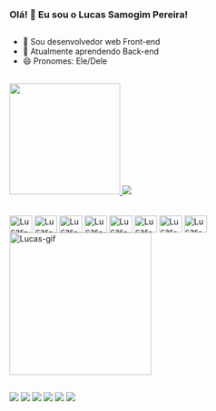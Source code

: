 ### Olá! 👋 Eu sou o Lucas Samogim Pereira!

##

- 🔭 Sou desenvolvedor web Front-end
- 🌱 Atualmente aprendendo Back-end
- 😄 Pronomes: Ele/Dele
<br>
<div>
  <a href="https://www.linkedin.com/in/lucassamogimpereira/">
  <img height="195em" src="https://github-readme-stats.vercel.app/api/top-langs/?username=lucasSamogim&layout=compact&size_weight=0.5&count_weight=0.5&langs_count=10&theme=tokyonight">
  <picture>
  <source
    srcset="https://github-readme-stats.vercel.app/api?username=lucasSamogim&show_icons=true&include_all_commits=true&theme=tokyonight"
    media="(prefers-color-scheme: dark)"
  />
  <source
    srcset="https://github-readme-stats.vercel.app/api?username=lucasSamogim&include_all_commits=true&show_icons=true"
    media="(prefers-color-scheme: light), (prefers-color-scheme: no-preference)"
  />
  <img src="https://github-readme-stats.vercel.app/api?username=anuraghazra&show_icons=true" />
  </picture>
</div>

<br>

<div style="display: inline-block"><br>
  <img align="center" height="30" width="40" alt="Lucas-html" src="https://cdn.jsdelivr.net/gh/devicons/devicon/icons/html5/html5-original.svg">
  <img align="center" height="30" width="40" alt="Lucas-css" src="https://cdn.jsdelivr.net/gh/devicons/devicon/icons/css3/css3-original.svg">
  <img align="center" height="30" width="40" alt="Lucas-js" src="https://cdn.jsdelivr.net/gh/devicons/devicon/icons/javascript/javascript-original.svg">
  <img align="center" height="30" width="40" alt="Lucas-ts" src="https://cdn.jsdelivr.net/gh/devicons/devicon/icons/typescript/typescript-original.svg">
  <img align="center" height="30" width="40" alt="Lucas-react" src="https://cdn.jsdelivr.net/gh/devicons/devicon/icons/react/react-original.svg">
  <img align="center" height="30" width="40" alt="Lucas-node" src="https://cdn.jsdelivr.net/gh/devicons/devicon/icons/nodejs/nodejs-original.svg">
  <img align="center" height="30" width="40" alt="Lucas-bootstrap" src="https://cdn.jsdelivr.net/gh/devicons/devicon/icons/bootstrap/bootstrap-original.svg">
  <img align="center" height="30" width="40" alt="Lucas-git" src="https://cdn.jsdelivr.net/gh/devicons/devicon/icons/git/git-original.svg">
</div>
  
  <br>
  
<div>
  <img align="center" width="250" alt="Lucas-gif" src="https://media.giphy.com/media/3ornk57KwDXf81rjWM/giphy.gif">
</div>
  
  ##
  
  <div>
    <a href="https://www.linkedin.com/in/lucassamogimpereira/" target="_blank"><img src="https://img.shields.io/badge/LinkedIn-0077B5?style=for-the-badge&logo=linkedin&logoColor=white" target="_blank"></a>
    <a href="https://github.com/lucasSamogim" target="_blank"><img src="https://img.shields.io/badge/GitHub-100000?style=for-the-badge&logo=github&logoColor=white" target="_blank"></a>
    <a href="https://www.facebook.com/lsamogim" target="_blank"><img src="https://img.shields.io/badge/Facebook-1877F2?style=for-the-badge&logo=facebook&logoColor=white" target="_blank"></a>
    <a href="https://www.instagram.com/lsamogim/" target="_blank"><img src="https://img.shields.io/badge/Instagram-E4405F?style=for-the-badge&logo=instagram&logoColor=white" target="_blank"></a>
    <a href="mailto:lsamogim.dev@gmail.com" target="_blank"><img src="https://img.shields.io/badge/Gmail-D14836?style=for-the-badge&logo=gmail&logoColor=white" target="_blank"></a>
    <a href="https://wa.me/+5514998667114" target="_blank"><img src="https://img.shields.io/badge/WhatsApp-25D366?style=for-the-badge&logo=whatsapp&logoColor=white" target="_blank"></a>
  </div>
  
  ##
  
